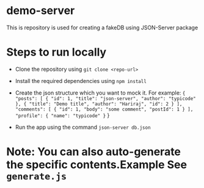 # demo-server

This is repository is used for creating a fakeDB using JSON-Server package

# Steps to run locally
 * Clone the repository using
    `git clone <repo-url>`
    
 * Install the required dependencies using 
    `npm install`
    
 * Create the json structure which you want to mock it.
    For example:
    `{
  "posts": [
    {
      "id": 1,
      "title": "json-server",
      "author": "typicode"
    },
    {
      "title": "Demo title",
      "author": "Hariraj",
      "id": 2
    }
  ],
  "comments": [
    {
      "id": 1,
      "body": "some comment",
      "postId": 1
    }
  ],
  "profile": {
    "name": "typicode"
  }`
}

 * Run the app using the command
    `json-server db.json`
    
 # Note: You can also auto-generate the specific contents.Example See `generate.js`
